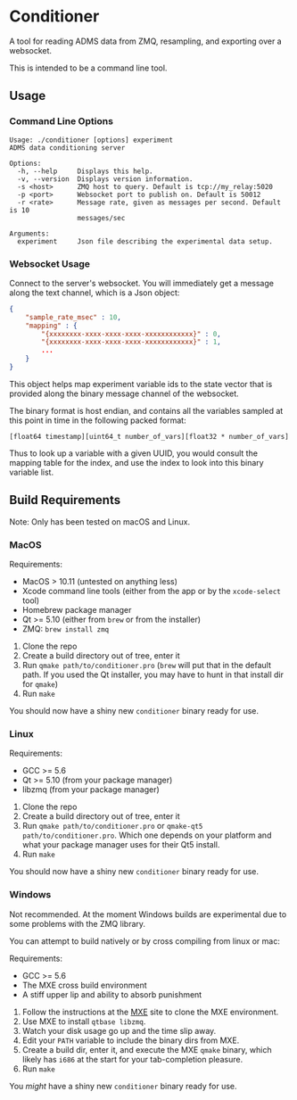 # Conditioner

A tool for reading ADMS data from ZMQ, resampling, and exporting over a websocket.

This is intended to be a command line tool.

## Usage

### Command Line Options

```
Usage: ./conditioner [options] experiment
ADMS data conditioning server

Options:
  -h, --help     Displays this help.
  -v, --version  Displays version information.
  -s <host>      ZMQ host to query. Default is tcp://my_relay:5020
  -p <port>      Websocket port to publish on. Default is 50012
  -r <rate>      Message rate, given as messages per second. Default is 10
                 messages/sec

Arguments:
  experiment     Json file describing the experimental data setup.

```

### Websocket Usage

Connect to the server's websocket. You will immediately get a message along the
text channel, which is a Json object:

```json
{
    "sample_rate_msec" : 10,
    "mapping" : {
        "{xxxxxxxx-xxxx-xxxx-xxxx-xxxxxxxxxxxx}" : 0,
        "{xxxxxxxx-xxxx-xxxx-xxxx-xxxxxxxxxxxx}" : 1,
        ...
    }
}
```

This object helps map experiment variable ids to the state vector that is provided along the binary message channel of the websocket.

The binary format is host endian, and contains all the variables sampled at this point in time in the following packed format:

```
[float64 timestamp][uint64_t number_of_vars][float32 * number_of_vars]
```

Thus to look up a variable with a given UUID, you would consult the mapping table for the index, and use the index to look into this binary variable list.

## Build Requirements

Note: Only has been tested on macOS and Linux.

### MacOS
Requirements:

- MacOS > 10.11 (untested on anything less)
- Xcode command line tools (either from the app or by the `xcode-select` tool)
- Homebrew package manager
- Qt >= 5.10 (either from `brew` or from the installer)
- ZMQ: `brew install zmq`

1. Clone the repo
2. Create a build directory out of tree, enter it
3. Run `qmake path/to/conditioner.pro` (`brew` will put that in the default path. If you used the Qt installer, you may have to hunt in that install dir for `qmake`)
4. Run `make`

You should now have a shiny new `conditioner` binary ready for use.

### Linux
Requirements:

- GCC >= 5.6
- Qt >= 5.10 (from your package manager)
- libzmq (from your package manager)

1. Clone the repo
2. Create a build directory out of tree, enter it
3. Run `qmake path/to/conditioner.pro` or `qmake-qt5 path/to/conditioner.pro`. Which one depends on your platform and what your package manager uses for their Qt5 install.
4. Run `make`

You should now have a shiny new `conditioner` binary ready for use.


### Windows

Not recommended. At the moment Windows builds are experimental due to some problems with the ZMQ library.

You can attempt to build natively or by cross compiling from linux or mac:

Requirements:

- GCC >= 5.6
- The MXE cross build environment
- A stiff upper lip and ability to absorb punishment

1. Follow the instructions at the [MXE](https://mxe.cc) site to clone the MXE environment.
2. Use MXE to install `qtbase libzmq`.
3. Watch your disk usage go up and the time slip away.
4. Edit your `PATH` variable to include the binary dirs from MXE.
5. Create a build dir, enter it, and execute the MXE `qmake` binary, which likely has `i686` at the start for your tab-completion pleasure.
6. Run `make`

You _might_ have a shiny new `conditioner` binary ready for use.
